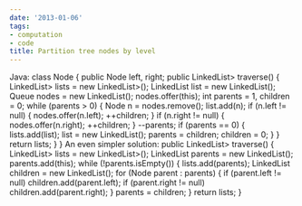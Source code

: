 ```yaml
---
date: '2013-01-06'
tags:
- computation
- code
title: Partition tree nodes by level
---
```


Java: class Node { public Node left, right; public LinkedList> traverse() { LinkedList> lists = new LinkedList>(); LinkedList list = new LinkedList(); Queue nodes = new LinkedList(); nodes.offer(this); int parents = 1, children = 0; while (parents > 0) { Node n = nodes.remove(); list.add(n); if (n.left != null) { nodes.offer(n.left); ++children; } if (n.right != null) { nodes.offer(n.right); ++children; } \--parents; if (parents == 0) { lists.add(list); list = new LinkedList(); parents = children; children = 0; } } return lists; } } An even simpler solution: public LinkedList> traverse() { LinkedList> lists = new LinkedList>(); LinkedList parents = new LinkedList(); parents.add(this); while (!parents.isEmpty()) { lists.add(parents); LinkedList children = new LinkedList(); for (Node parent : parents) { if (parent.left != null) children.add(parent.left); if (parent.right != null) children.add(parent.right); } parents = children; } return lists; }
